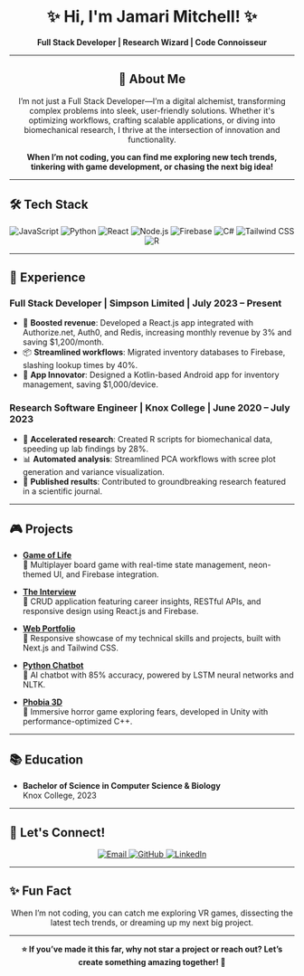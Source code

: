 <h1 align="center">✨ Hi, I'm Jamari Mitchell! ✨</h1>
<p align="center"><b>Full Stack Developer | Research Wizard | Code Connoisseur</b></p>

---

<h2 align="center">🎨 About Me</h2>
<p align="center">
I’m not just a Full Stack Developer—I’m a digital alchemist, transforming complex problems into sleek, user-friendly solutions. Whether it's optimizing workflows, crafting scalable applications, or diving into biomechanical research, I thrive at the intersection of innovation and functionality. 
</p>
<p align="center">
<strong>When I’m not coding, you can find me exploring new tech trends, tinkering with game development, or chasing the next big idea!</strong>
</p>

---

<h2>🛠️ Tech Stack</h2>
<p align="center">
  <img src="https://img.shields.io/badge/JavaScript-F7DF1E?style=for-the-badge&logo=javascript&logoColor=black" alt="JavaScript" />
  <img src="https://img.shields.io/badge/Python-3776AB?style=for-the-badge&logo=python&logoColor=white" alt="Python" />
  <img src="https://img.shields.io/badge/React-61DAFB?style=for-the-badge&logo=react&logoColor=black" alt="React" />
  <img src="https://img.shields.io/badge/Node.js-339933?style=for-the-badge&logo=node-dot-js&logoColor=white" alt="Node.js" />
  <img src="https://img.shields.io/badge/Firebase-FFCA28?style=for-the-badge&logo=firebase&logoColor=black" alt="Firebase" />
  <img src="https://img.shields.io/badge/C%23-239120?style=for-the-badge&logo=c-sharp&logoColor=white" alt="C#" />
  <img src="https://img.shields.io/badge/Tailwind_CSS-38B2AC?style=for-the-badge&logo=tailwind-css&logoColor=white" alt="Tailwind CSS" />
  <img src="https://img.shields.io/badge/R-276DC3?style=for-the-badge&logo=r&logoColor=white" alt="R" />
</p>

---

<h2>🚀 Experience</h2>

### Full Stack Developer | Simpson Limited | July 2023 – Present  
- 🚀 **Boosted revenue**: Developed a React.js app integrated with Authorize.net, Auth0, and Redis, increasing monthly revenue by 3% and saving $1,200/month.  
- 📦 **Streamlined workflows**: Migrated inventory databases to Firebase, slashing lookup times by 40%.  
- 📱 **App Innovator**: Designed a Kotlin-based Android app for inventory management, saving $1,000/device.  

### Research Software Engineer | Knox College | June 2020 – July 2023  
- 🔬 **Accelerated research**: Created R scripts for biomechanical data, speeding up lab findings by 28%.  
- 📊 **Automated analysis**: Streamlined PCA workflows with scree plot generation and variance visualization.  
- 🧠 **Published results**: Contributed to groundbreaking research featured in a scientific journal.  

---

<h2>🎮 Projects</h2>

- **[Game of Life](https://gameoflife-eosin.vercel.app/)**  
  🧩 Multiplayer board game with real-time state management, neon-themed UI, and Firebase integration.  

- **[The Interview](https://theinterview.info/)**  
  💼 CRUD application featuring career insights, RESTful APIs, and responsive design using React.js and Firebase.  

- **[Web Portfolio](https://web-portfolio-delta-black.vercel.app/)**  
  🎨 Responsive showcase of my technical skills and projects, built with Next.js and Tailwind CSS.  

- **[Python Chatbot](https://github.com/yaboijams/Chat-Bot)**  
  🤖 AI chatbot with 85% accuracy, powered by LSTM neural networks and NLTK.  

- **[Phobia 3D](https://github.com/yaboijams)**  
  🎥 Immersive horror game exploring fears, developed in Unity with performance-optimized C++.  

---

<h2>📚 Education</h2>

- **Bachelor of Science in Computer Science & Biology**  
  Knox College, 2023  

---

<h2>🤝 Let's Connect!</h2>
<p align="center">
  <a href="mailto:jkmsoftwaredev@gmail.com">
    <img src="https://img.shields.io/badge/Email-jkmsoftwaredev@gmail.com-red?style=for-the-badge&logo=gmail&logoColor=white" alt="Email" />
  </a>
  <a href="https://github.com/yaboijams">
    <img src="https://img.shields.io/badge/GitHub-yaboijams-black?style=for-the-badge&logo=github" alt="GitHub" />
  </a>
  <a href="https://www.linkedin.com/in/jamari-mitchell-5217bb23a/">
    <img src="https://img.shields.io/badge/LinkedIn-Jamari%20Mitchell-blue?style=for-the-badge&logo=linkedin" alt="LinkedIn" />
  </a>
</p>

---

<h2>✨ Fun Fact</h2>
<p align="center">
When I’m not coding, you can catch me exploring VR games, dissecting the latest tech trends, or dreaming up my next big project. 
</p>

---

<p align="center">
  <b>⭐ If you’ve made it this far, why not star a project or reach out? Let’s create something amazing together! 🚀</b>
</p>
